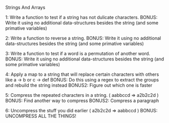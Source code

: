 Strings And Arrays

1: Write a function to test if a string has not dulicate characters.
BONUS: Write it using no additional data-structures besides the string (and some primative variables)

2: Write a function to reverse a string.
BONUS: Write it using no additional data-structures besides the string (and some primative variables)

3: Write a function to test if a word is a permutation of another word.
BONUS: Write it using no additional data-structures besides the string (and some primative variables)

4: Apply a map to a string that will replace certain characters with others like a -> b or c -> def
BONUS: Do this using a regex to extract the groups and rebuild the string instead
BONUS2: Figure out which one is faster

5: Compress the repeated characters in a string. ( aabbccd => a2b2c2d )
BONUS: Find another way to compress
BONUS2: Compress a paragraph

6: Uncompress the stuff you did earlier ( a2b2c2d => aabbccd )
BONUS: UNCOMPRESS ALL THE THINGS!